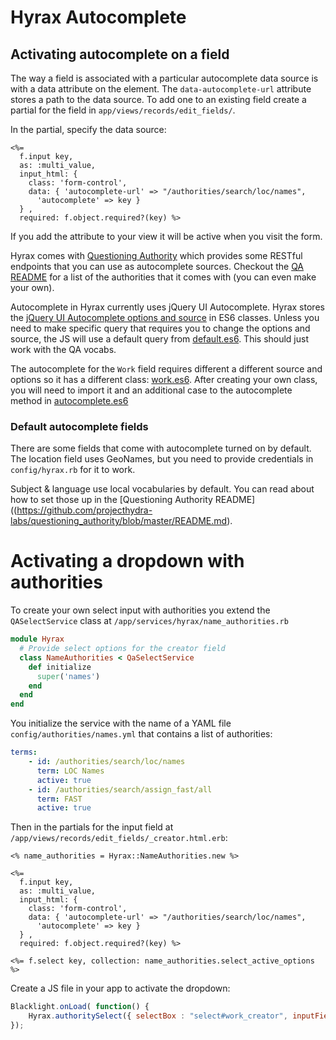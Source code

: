 # Hyrax Autocomplete

## Activating autocomplete on a field

The way a field is associated with a particular autocomplete data source is with a data attribute on the element. The `data-autocomplete-url` attribute stores a path to the data source. 
To add one to an existing field create a partial for the field in `app/views/records/edit_fields/`. 

In the partial, specify the data source: 

```erb
<%=
  f.input key,
  as: :multi_value,
  input_html: {
    class: 'form-control',
    data: { 'autocomplete-url' => "/authorities/search/loc/names",
      'autocomplete' => key }
  } ,
  required: f.object.required?(key) %>
```
If you add the attribute to your view it will be active when you visit the form. 

Hyrax comes with [Questioning Authority](https://github.com/projecthydra-labs/questioning_authority) which provides some RESTful endpoints that you can use as autocomplete sources. Checkout the [QA README](https://github.com/projecthydra-labs/questioning_authority/blob/master/README.md) for a list of the authorities that it comes with (you can even make your own). 

Autocomplete in Hyrax currently uses jQuery UI Autocomplete. Hyrax stores the [jQuery UI Autocomplete options and 
source](http://jqueryui.com/autocomplete/#remote-jsonp) in ES6 classes. Unless you need to make specific query that requires you to change the options and source, the JS will use a default query from [default.es6](https://github.com/projecthydra-labs/hyrax/blob/master/app/assets/javascripts/hyrax/autocomplete/default.es6). This should just 
work with the QA vocabs. 

The autocomplete for the `Work` field requires different a different source and options so it has a different class: [work.es6](https://github.com/projecthydra-labs/hyrax/blob/master/app/assets/javascripts/hyrax/autocomplete/work.es6).
After creating your own class, you will need to import it and an additional case to the autocomplete method in [autocomplete.es6](https://github.com/projecthydra-labs/hyrax/blob/master/app/assets/javascripts/hyrax/autocomplete.es6)

### Default autocomplete fields

There are some fields that come with autocomplete turned on by default. The location field
uses GeoNames, but you need to provide credentials in `config/hyrax.rb` for it to work. 

Subject & language use local vocabularies by default. You can read about how to set those up 
in the [Questioning Authority README]((https://github.com/projecthydra-labs/questioning_authority/blob/master/README.md). 

# Activating a dropdown with authorities

To create your own select input with authorities you extend the `QASelectService` class at `/app/services/hyrax/name_authorities.rb`

```ruby
module Hyrax
  # Provide select options for the creator field
  class NameAuthorities < QaSelectService
    def initialize
      super('names')
    end
  end
end
```

You initialize the service with the name of a YAML file `config/authorities/names.yml` that contains a list of authorities:

```yaml
terms:
    - id: /authorities/search/loc/names
      term: LOC Names
      active: true
    - id: /authorities/search/assign_fast/all
      term: FAST
      active: true
```

Then in the partials for the input field at `/app/views/records/edit_fields/_creator.html.erb`:

```erb
<% name_authorities = Hyrax::NameAuthorities.new %>

<%=
  f.input key,
  as: :multi_value,
  input_html: {
    class: 'form-control',
    data: { 'autocomplete-url' => "/authorities/search/loc/names",
      'autocomplete' => key }
  } ,
  required: f.object.required?(key) %>

<%= f.select key, collection: name_authorities.select_active_options %>
```
Create a JS file in your app to activate the dropdown:

```javascript
Blacklight.onLoad( function() {
	Hyrax.authoritySelect({ selectBox : "select#work_creator", inputField : "input.work_creator" });
});
```



